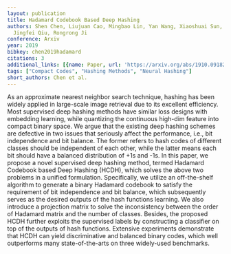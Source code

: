 ```yaml
---
layout: publication
title: Hadamard Codebook Based Deep Hashing
authors: Shen Chen, Liujuan Cao, Mingbao Lin, Yan Wang, Xiaoshuai Sun, Chenglin Wu,
  Jingfei Qiu, Rongrong Ji
conference: Arxiv
year: 2019
bibkey: chen2019hadamard
citations: 3
additional_links: [{name: Paper, url: 'https://arxiv.org/abs/1910.09182'}]
tags: ["Compact Codes", "Hashing Methods", "Neural Hashing"]
short_authors: Chen et al.
---
```

As an approximate nearest neighbor search technique, hashing has been widely
applied in large-scale image retrieval due to its excellent efficiency. Most
supervised deep hashing methods have similar loss designs with embedding
learning, while quantizing the continuous high-dim feature into compact binary
space. We argue that the existing deep hashing schemes are defective in two
issues that seriously affect the performance, i.e., bit independence and bit
balance. The former refers to hash codes of different classes should be
independent of each other, while the latter means each bit should have a
balanced distribution of +1s and -1s. In this paper, we propose a novel
supervised deep hashing method, termed Hadamard Codebook based Deep Hashing
(HCDH), which solves the above two problems in a unified formulation.
Specifically, we utilize an off-the-shelf algorithm to generate a binary
Hadamard codebook to satisfy the requirement of bit independence and bit
balance, which subsequently serves as the desired outputs of the hash functions
learning. We also introduce a projection matrix to solve the inconsistency
between the order of Hadamard matrix and the number of classes. Besides, the
proposed HCDH further exploits the supervised labels by constructing a
classifier on top of the outputs of hash functions. Extensive experiments
demonstrate that HCDH can yield discriminative and balanced binary codes, which
well outperforms many state-of-the-arts on three widely-used benchmarks.